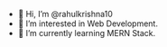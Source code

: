 - 👋 Hi, I’m @rahulkrishna10
- 👀 I’m interested in Web Development.
- 🌱 I’m currently learning MERN Stack.

<!---
rahulkrishna10/rahulkrishna10 is a ✨ special ✨ repository because its `README.md` (this file) appears on your GitHub profile.
You can click the Preview link to take a look at your changes.
--->
